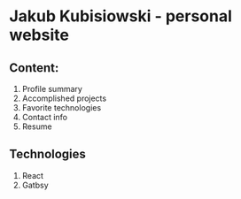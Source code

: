 # Jakub Kubisiowski - personal website

## Content:

1. Profile summary
2. Accomplished projects
3. Favorite technologies
4. Contact info
5. Resume

## Technologies

1. React
2. Gatbsy
